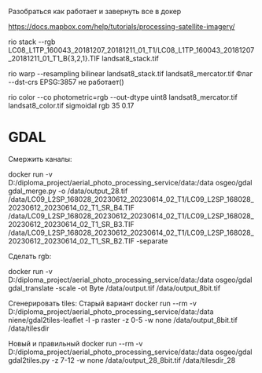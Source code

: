Разобраться как работает и завернуть все в докер

https://docs.mapbox.com/help/tutorials/processing-satellite-imagery/

rio stack --rgb LC08_L1TP_160043_20181207_20181211_01_T1/LC08_L1TP_160043_20181207_20181211_01_T1_B{3,2,1}.TIF landsat8_stack.tif

rio warp --resampling bilinear landsat8_stack.tif landsat8_mercator.tif
Флаг --dst-crs EPSG:3857 не работает()

rio color --co photometric=rgb --out-dtype uint8 landsat8_mercator.tif landsat8_color.tif sigmoidal rgb 35 0.17

# GDAL

Смержить каналы:

docker run -v D:/diploma_project/aerial_photo_processing_service/data:/data osgeo/gdal gdal_merge.py -o /data/output_28.tif /data/LC09_L2SP_168028_20230612_20230614_02_T1/LC09_L2SP_168028_20230612_20230614_02_T1_SR_B4.TIF /data/LC09_L2SP_168028_20230612_20230614_02_T1/LC09_L2SP_168028_20230612_20230614_02_T1_SR_B3.TIF /data/LC09_L2SP_168028_20230612_20230614_02_T1/LC09_L2SP_168028_20230612_20230614_02_T1_SR_B2.TIF  -separate

Сделать rgb:

docker run -v D:/diploma_project/aerial_photo_processing_service/data:/data osgeo/gdal gdal_translate -scale -ot Byte /data/output.tif /data/output_8bit.tif

Сгенерировать tiles:
 Старый вариант 
docker run --rm -v D:/diploma_project/aerial_photo_processing_service/data:/data niene/gdal2tiles-leaflet -l -p raster -z 0-5 -w none /data/output_8bit.tif /data/tilesdir

Новый и правильный 
 docker run --rm -v D:/diploma_project/aerial_photo_processing_service/data:/data osgeo/gdal gdal2tiles.py -z 7-12 -w none /data/output_28_8bit.tif /data/tilesdir_28